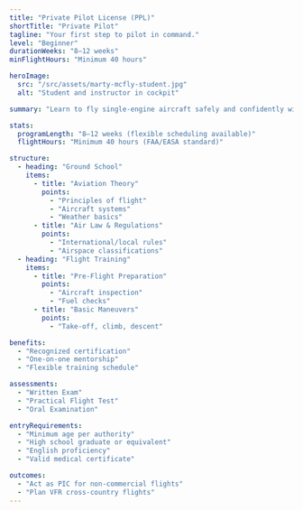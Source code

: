 ```yaml
---
title: "Private Pilot License (PPL)"
shortTitle: "Private Pilot"
tagline: "Your first step to pilot in command."
level: "Beginner"
durationWeeks: "8–12 weeks"
minFlightHours: "Minimum 40 hours"

heroImage:
  src: "/src/assets/marty-mcfly-student.jpg"
  alt: "Student and instructor in cockpit"

summary: "Learn to fly single-engine aircraft safely and confidently with a blend of ground school and hands-on lessons."

stats:
  programLength: "8–12 weeks (flexible scheduling available)"
  flightHours: "Minimum 40 hours (FAA/EASA standard)"

structure:
  - heading: "Ground School"
    items:
      - title: "Aviation Theory"
        points:
          - "Principles of flight"
          - "Aircraft systems"
          - "Weather basics"
      - title: "Air Law & Regulations"
        points:
          - "International/local rules"
          - "Airspace classifications"
  - heading: "Flight Training"
    items:
      - title: "Pre-Flight Preparation"
        points:
          - "Aircraft inspection"
          - "Fuel checks"
      - title: "Basic Maneuvers"
        points:
          - "Take-off, climb, descent"

benefits:
  - "Recognized certification"
  - "One-on-one mentorship"
  - "Flexible training schedule"

assessments:
  - "Written Exam"
  - "Practical Flight Test"
  - "Oral Examination"

entryRequirements:
  - "Minimum age per authority"
  - "High school graduate or equivalent"
  - "English proficiency"
  - "Valid medical certificate"

outcomes:
  - "Act as PIC for non-commercial flights"
  - "Plan VFR cross-country flights"
---
```

